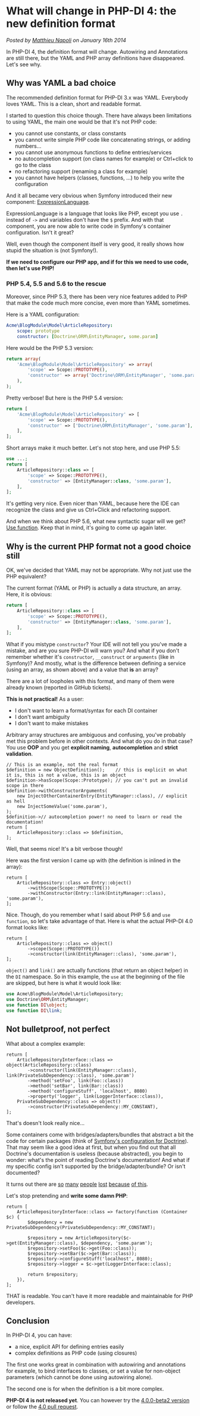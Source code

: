 # What will change in PHP-DI 4: the new definition format

*Posted by [Matthieu Napoli](http://mnapoli.fr) on January 16th 2014*

In PHP-DI 4, the definition format will change. Autowiring and Annotations are still there, but the YAML
and PHP array definitions have disappeared. Let's see why.

## Why was YAML a bad choice

The recommended definition format for PHP-DI 3.x was YAML. Everybody loves YAML. This is a clean, short and readable format.

I started to question this choice though. There have always been limitations to using YAML, the main one would be that
it's not PHP code:

- you cannot use constants, or class constants
- you cannot write simple PHP code like concatenating strings, or adding numbers…
- you cannot use anonymous functions to define entries/services
- no autocompletion support (on class names for example) or Ctrl+click to go to the class
- no refactoring support (renaming a class for example)
- you cannot have helpers (classes, functions, …) to help you write the configuration

And it all became very obvious when Symfony introduced their new component: [ExpressionLanguage](http://symfony.com/doc/current/components/expression_language/introduction.html).

ExpressionLanguage is a language that looks like PHP, except you use `.` instead of `->` and variables don't have the `$` prefix.
And with that component, you are now able to write code in Symfony's container configuration. Isn't it great?

Well, even though the component itself is very good, it really shows how stupid the situation is (not Symfony!).

**If we need to configure our PHP app, and if for this we need to use code, then let's use PHP!**

### PHP 5.4, 5.5 and 5.6 to the rescue

Moreover, since PHP 5.3, there has been very nice features added to PHP that make the code much more concise, even more than YAML sometimes.

Here is a YAML configuration:

```yaml
Acme\BlogModule\Model\ArticleRepository:
    scope: prototype
    constructor: [Doctrine\ORM\EntityManager, some.param]
```

Here would be the PHP 5.3 version:

```php
return array(
    'Acme\BlogModule\Model\ArticleRepository' => array(
        'scope' => Scope::PROTOTYPE(),
        'constructor' => array('Doctrine\ORM\EntityManager', 'some.param'),
    ),
);
```

Pretty verbose! But here is the PHP 5.4 version:

```php
return [
    'Acme\BlogModule\Model\ArticleRepository' => [
        'scope' => Scope::PROTOTYPE(),
        'constructor' => ['Doctrine\ORM\EntityManager', 'some.param'],
    ],
];
```

Short arrays make it much better. Let's not stop here, and use PHP 5.5:

```php
use ...;
return [
    ArticleRepository::class => [
        'scope' => Scope::PROTOTYPE(),
        'constructor' => [EntityManager::class, 'some.param'],
    ],
];
```

It's getting very nice. Even nicer than YAML, because here the IDE can recognize the class and give us Ctrl+Click and
refactoring support.

And when we think about PHP 5.6, what new syntactic sugar will we get? [Use function](https://wiki.php.net/rfc/use_function).
Keep that in mind, it's going to come up again later.

## Why is the current PHP format not a good choice still

OK, we've decided that YAML may not be appropriate. Why not just use the PHP equivalent?

The current format (YAML or PHP) is actually a data structure, an array. Here, it is obvious:

```php
return [
    ArticleRepository::class => [
        'scope' => Scope::PROTOTYPE(),
        'constructor' => [EntityManager::class, 'some.param'],
    ],
];
```

What if you mistype `constructor`? Your IDE will not tell you you've made a mistake, and are you sure PHP-DI will warn you?
And what if you don't remember whether it's `constructor`, `__construct` or `arguments` (like in Symfony)?
And mostly, what is the difference between defining a service (using an array, as shown above) and a value that **is** an array?

There are a lot of loopholes with this format, and many of them were already known (reported in GitHub tickets).

**This is not practical!** As a user:

- I don't want to learn a format/syntax for each DI container
- I don't want ambiguity
- I don't want to make mistakes

Arbitrary array structures are ambiguous and confusing, you've probably met this problem before in other contexts.
And what do you do in that case? You use **OOP** and you get **explicit naming**, **autocompletion** and **strict validation**.

```
// This is an example, not the real format
$definition = new ObjectDefinition();    // this is explicit on what it is, this is not a value, this is an object
$definition->hasScope(Scope::Prototype); // you can't put an invalid scope in there
$definition->withConstructorArguments(
    new InjectOtherContainerEntry(EntityManager::class), // explicit as hell
    new InjectSomeValue('some.param'),
);
$definition->// autocompletion power! no need to learn or read the documentation!
return [
    ArticleRepository::class => $definition,
];
```

Well, that seems nice! It's a bit verbose though!

Here was the first version I came up with (the definition is inlined in the array):

```
return [
    ArticleRepository::class => Entry::object()
        ->withScope(Scope::PROTOTYPE())
        ->withConstructor(Entry::link(EntityManager::class), 'some.param'),
];
```

Nice. Though, do you remember what I said about PHP 5.6 and `use function`, so let's take advantage of that.
Here is what the actual PHP-DI 4.0 format looks like:

```
return [
    ArticleRepository::class => object()
        ->scope(Scope::PROTOTYPE())
        ->constructor(link(EntityManager::class), 'some.param'),
];
```

`object()` and `link()` are actually functions (that return an object helper) in the `DI` namespace.
So in this example, the `use` at the beginning of the file are skipped, but here is what it would look like:

```php
use Acme\BlogModule\Model\ArticleRepository;
use Doctrine\ORM\EntityManager;
use function DI\object;
use function DI\link;
```

## Not bulletproof, not perfect

What about a complex example:

```
return [
    ArticleRepositoryInterface::class => object(ArticleRepository::class)
        ->constructor(link(EntityManager::class), link(PrivateSubDependency::class), 'some.param')
        ->method('setFoo', link(Foo::class))
        ->method('setBar', link(Bar::class))
        ->method('configureStuff', 'localhost', 8080)
        ->property('logger', link(LoggerInterface::class)),
    PrivateSubDependency::class => object()
        ->constructor(PrivateSubDependency::MY_CONSTANT),
];
```

That's doesn't look really nice…

Some containers come with bridges/adapters/bundles that abstract a bit the code for certain packages
(think of [Symfony's configuration for Doctrine](http://symfony.com/fr/doc/current/reference/configuration/doctrine.html)).
That may seem like a good idea at first, but when you find out that all Doctrine's documentation is useless (because abstracted),
you begin to wonder: what's the point of reading Doctrine's documentation! And what if my specific config isn't supported
by the bridge/adapter/bundle? Or isn't documented?

It turns out there are [so](http://stackoverflow.com/questions/12702657/how-to-configure-naming-strategy-in-doctrine-2)
[many](http://stackoverflow.com/questions/16600028/how-to-connect-to-mysql-using-ssl-on-symfony-doctrine)
[people](http://stackoverflow.com/questions/9468793/how-to-configure-doctrine-in-symfony2)
[lost](http://stackoverflow.com/questions/18503093/how-do-i-change-symfony-2-doctrine-mapper-to-use-my-custom-directory-instead-of)
[because](http://stackoverflow.com/questions/16854148/how-to-make-symfony2-dic-to-call-doctrine-orm-configurationsethydrationcacheimp)
[of this](http://stackoverflow.com/questions/12935829/configuring-the-translatable-doctrine2-extension-with-symfony2-using-yaml).

Let's stop pretending and **write some damn PHP**:

```
return [
    ArticleRepositoryInterface::class => factory(function (Container $c) {
        $dependency = new PrivateSubDependency(PrivateSubDependency::MY_CONSTANT);

        $repository = new ArticleRepository($c->get(EntityManager::class), $dependency, 'some.param');
        $repository->setFoo($c->get(Foo::class));
        $repository->setBar($c->get(Bar::class));
        $repository->configureStuff('localhost', 8080);
        $repository->logger = $c->get(LoggerInterface::class);

        return $repository;
    }),
];
```

THAT is readable. You can't have it more readable and maintainable for PHP developers.

## Conclusion

In PHP-DI 4, you can have:

- a nice, explicit API for defining entries easily
- complex definitions as PHP code (using closures)

The first one works great in combination with autowiring and annotations for example, to bind interfaces to classes,
or set a value for non-object parameters (which cannot be done using autowiring alone).

The second one is for when the definition is a bit more complex.

**PHP-DI 4 is not released yet**. You can however try the [4.0.0-beta2 version](https://github.com/mnapoli/PHP-DI/releases/tag/4.0.0-beta2)
or follow the [4.0 pull request](https://github.com/mnapoli/PHP-DI/pull/119).
